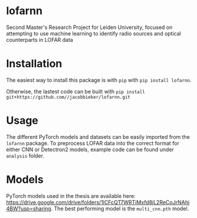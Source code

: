 # lofarnn
Second Master's Research Project for Leiden University, focused on attempting to use machine learning to identify radio sources and optical counterparts in LOFAR data

# Installation

The easiest way to install this package is with ```pip``` with ```pip install lofarnn```.

Otherwise, the lastest code can be built with ```pip install git+https://github.com//jacobbieker/lofarnn.git```

# Usage

The different PyTorch models and datasets can be easily imported from the ```lofarnn``` package. To preprocess LOFAR data into the correct format for either CNN or Detectron2 models, example code can be found under ```analysis``` folder.

# Models
PyTorch models used in the thesis are available here: https://drive.google.com/drive/folders/1lCFcQT7WRTiMxfd8jL2ReCoJrNAhj4BW?usp=sharing. The best performing model is the ```multi_cnn.pth``` model.
